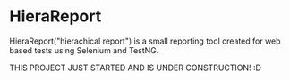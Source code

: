 # HieraReport
HieraReport("hierachical report") is a small reporting tool created for web based tests using Selenium and TestNG. 

THIS PROJECT JUST STARTED AND IS UNDER CONSTRUCTION! :D
